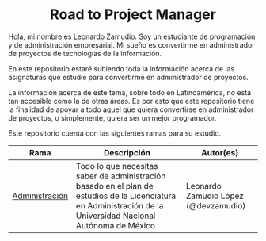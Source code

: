 <h1 align="center">Road to Project Manager</h1>

Hola, mi nombre es Leonardo Zamudio. Soy un estudiante de programación y de administración empresarial. Mi sueño es convertirme en administrador de proyectos de tecnologías de la información.

En este repositorio estaré subiendo toda la información acerca de las asignaturas que estudie para convertirme en administrador de proyectos.

La información acerca de este tema, sobre todo en Latinoamérica, no está tan accesible como la de otras áreas. Es por esto que este repositorio tiene la finalidad de apoyar a todo aquel que quiera convertirse en administrador de proyectos, o simplemente, quiera ser un mejor programador.

Este repositorio cuenta con las siguientes ramas para su estudio.

|Rama|Descripción|Autor(es)
|---|---|---|
|[Administración](https://github.com/devzamudio/road-to-pm/tree/main/Administraci%C3%B3n)|Todo lo que necesitas saber de administración basado en el plan de estudios de la Licenciatura en Administración de la Universidad Nacional Autónoma de México|Leonardo Zamudio López (@devzamudio)|